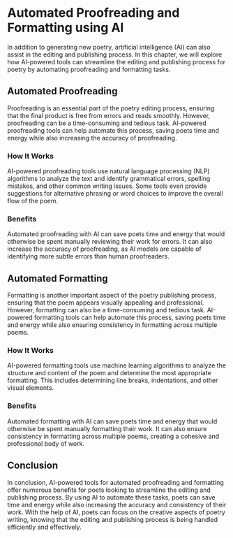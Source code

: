 Automated Proofreading and Formatting using AI
=============================================================================================================

In addition to generating new poetry, artificial intelligence (AI) can also assist in the editing and publishing process. In this chapter, we will explore how AI-powered tools can streamline the editing and publishing process for poetry by automating proofreading and formatting tasks.

Automated Proofreading
----------------------

Proofreading is an essential part of the poetry editing process, ensuring that the final product is free from errors and reads smoothly. However, proofreading can be a time-consuming and tedious task. AI-powered proofreading tools can help automate this process, saving poets time and energy while also increasing the accuracy of proofreading.

### How It Works

AI-powered proofreading tools use natural language processing (NLP) algorithms to analyze the text and identify grammatical errors, spelling mistakes, and other common writing issues. Some tools even provide suggestions for alternative phrasing or word choices to improve the overall flow of the poem.

### Benefits

Automated proofreading with AI can save poets time and energy that would otherwise be spent manually reviewing their work for errors. It can also increase the accuracy of proofreading, as AI models are capable of identifying more subtle errors than human proofreaders.

Automated Formatting
--------------------

Formatting is another important aspect of the poetry publishing process, ensuring that the poem appears visually appealing and professional. However, formatting can also be a time-consuming and tedious task. AI-powered formatting tools can help automate this process, saving poets time and energy while also ensuring consistency in formatting across multiple poems.

### How It Works

AI-powered formatting tools use machine learning algorithms to analyze the structure and content of the poem and determine the most appropriate formatting. This includes determining line breaks, indentations, and other visual elements.

### Benefits

Automated formatting with AI can save poets time and energy that would otherwise be spent manually formatting their work. It can also ensure consistency in formatting across multiple poems, creating a cohesive and professional body of work.

Conclusion
----------

In conclusion, AI-powered tools for automated proofreading and formatting offer numerous benefits for poets looking to streamline the editing and publishing process. By using AI to automate these tasks, poets can save time and energy while also increasing the accuracy and consistency of their work. With the help of AI, poets can focus on the creative aspects of poetry writing, knowing that the editing and publishing process is being handled efficiently and effectively.
